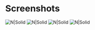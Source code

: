 
# Screenshots
![N|Solid](http://i.imgur.com/JMQyfuS.png)
![N|Solid](http://i.imgur.com/smQ47pB.png)
![N|Solid](http://i.imgur.com/7hJzm1w.png)
![N|Solid](http://i.imgur.com/qSK9zuK.png)
